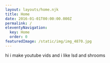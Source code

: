 ```yaml
---
layout: layouts/home.njk
title: Home
date: 2016-01-01T00:00:00.000Z
permalink: /
eleventyNavigation:
  key: Home
  order: 0
featuredImage: /static/img/img_4870.jpg
---
```


hi i make youtube vids and i like lsd and shrooms
